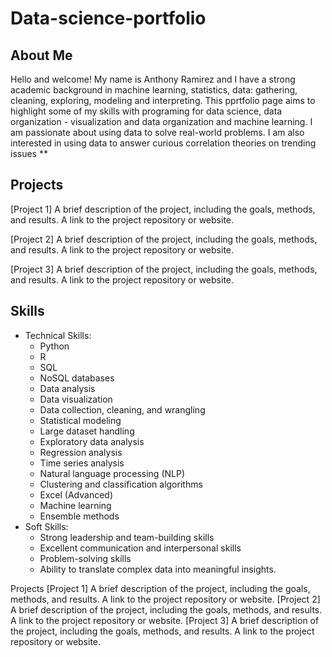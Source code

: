 # Data-science-portfolio
## About Me

Hello and welcome! My name is Anthony Ramirez and I have a strong academic background in machine learning, statistics, data: gathering, cleaning, exploring, modeling and interpreting. This pprtfolio page aims to highlight some of my skills with programing for data science, data organization - visualization and data organization and machine learning. 
I am passionate about using data to solve real-world problems.  I am also interested in using data to answer curious correlation theories on trending issues
**
## Projects
[Project 1]
A brief description of the project, including the goals, methods, and results.
A link to the project repository or website.

[Project 2]
A brief description of the project, including the goals, methods, and results.
A link to the project repository or website.

[Project 3]
A brief description of the project, including the goals, methods, and results.
A link to the project repository or website.


## Skills
* Technical Skills:
    * Python
    * R
    * SQL
    * NoSQL databases
    * Data analysis
    * Data visualization
    * Data collection, cleaning, and wrangling
    * Statistical modeling
    * Large dataset handling
    * Exploratory data analysis
    * Regression analysis
    * Time series analysis
    * Natural language processing (NLP)
    * Clustering and classification algorithms
    * Excel (Advanced)
    * Machine learning
    * Ensemble methods
 * Soft Skills:
    * Strong leadership and team-building skills
    * Excellent communication and interpersonal skills
    * Problem-solving skills
    * Ability to translate complex data into meaningful insights.

Projects
[Project 1]
A brief description of the project, including the goals, methods, and results.
A link to the project repository or website.
[Project 2]
A brief description of the project, including the goals, methods, and results.
A link to the project repository or website.
[Project 3]
A brief description of the project, including the goals, methods, and results.
A link to the project repository or website.
